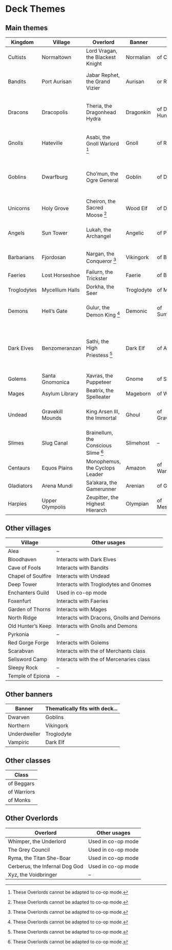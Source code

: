 # Deck Themes

## Main themes

| Kingdom     | Village          | Overlord                             | Banner     | Class             | Theme                                                      |
|-------------|------------------|--------------------------------------|------------|-------------------|------------------------------------------------------------|
| Cultists    | Normaltown       | Lord Vragan, the Blackest Knight     | Normalian  | of Cultists       | Giving wounds to other players                             |
| Bandits     | Port Aurisan     | Jabar Rephet, the Grand Vizier       | Aurisan    | or Rogues         | Gaining crystals, stealing crystals                        |
| Dracons     | Dracopolis       | Theria, the Dragonhead Hydra         | Dragonkin  | of Dragon Hunters | Dragons, attack power loss, defense power loss             |
| Gnolls      | Hateville        | Asabi, the Gnoll Warlord [^1]        | Gnoll      | of Rangers        | Having monsters and monster discarding                     |
| Goblins     | Dwarfburg        | Cho’mun, the Ogre General            | Goblin     | of Defenders      | Defense power, strong and wide monster attacks             |
| Unicorns    | Holy Grove       | Cheiron, the Sacred Moose [^1]       | Wood Elf   | of Druids         | Healing                                                    |
| Angels      | Sun Tower        | Lukah, the Archangel                 | Angelic    | of Paladins       | Taking damage, healing other players                       |
| Barbarians  | Fjordosan        | Nargan, the Conqueror [^1]           | Vikingork  | of Barbarians     | Attack power, defense loss                                 |
| Faeries     | Lost Horseshoe   | Failurn, the Trickster               | Faerie     | of Bards          | Giving to other players                                    |
| Troglodytes | Mycellium Halls  | Dorkha, the Seer                     | Troglodyte | of Miners         | Burying and unburying                                      |
| Demons      | Hell’s Gate      | Gulur, the Demon King [^1]           | Demonic    | of Summoners      | Penalty points, monster giving                             |
| Dark Elves  | Benzomeranzan    | Sathi, the High Priestess [^1]       | Dark Elf   | of Assassins      | Dealing damage to others, becoming stronger through wounds |
| Golems      | Santa Gnomonica  | Xavras, the Puppeteer                | Gnome      | of Smiths         | Items, burying                                             |
| Mages       | Asylum Library   | Beatrix, the Spelleater              | Mageborn   | of Wizards        | Enchantment manipulation                                   |
| Undead      | Gravekill Mounds | King Arsen III, the Immortal         | Ghoul      | of Gravediggers   | Graveyard interaction, undead icons                        |
| Slimes      | Slug Canal       | Brainellum, the Conscious Slime [^1] | Slimehost  | –                 | Slime icons, increasing difficulty                         |
| Centaurs    | Equos Plains     | Monophemus, the Cyclops Leader       | Amazon     | of Wanderers      | Journey distance dependency                                |
| Gladiators  | Arena Mundi      | Sa’akara, the Gamerunner             | Arenian    | of Gladiators     | Dueling and attacking                                      |
| Harpies     | Upper Olympolis  | Zeupitter, the Highest Hierarch      | Olympian   | of Messengers     | Speed                                                      |

[^1]: These Overlords cannot be adapted to co-op mode.

## Other villages

| Village            | Other usages                              |
|--------------------|-------------------------------------------|
| Alea               | –                                         |
| Bloodhaven         | Interacts with Dark Elves                 |
| Cave of Fools      | Interacts with Bandits                    |
| Chapel of Soulfire | Interacts with Undead                     |
| Deep Tower         | Interacts with Troglodytes and Gnomes     |
| Enchanters Guild   | Used in co-op mode                        |
| Foxenfurt          | Interacts with Faeries                    |
| Garden of Thorns   | Interacts with Mages                      |
| North Ridge        | Interacts with Dracons, Gnolls and Demons |
| Old Hunter’s Keep  | Interacts with Gnolls and Demons          |
| Pyrkonia           | –                                         |
| Red Gorge Forge    | Interacts with Golems                     |
| Scarabvan          | Interacts with the of Merchants class     |
| Sellsword Camp     | Interacts with the of Mercenaries class   |
| Sleepy Rock        | –                                         |
| Temple of Epiona   | –                                         |

## Other banners

| Banner       | Thematically fits with deck... |
|--------------|--------------------------------|
| Dwarven      | Goblins                        |
| Northern     | Vikingork                      |
| Underdweller | Troglodyte                     |
| Vampiric     | Dark Elf                       |

## Other classes

| Class       |
|-------------|
| of Beggars  |
| of Warriors |
| of Monks    |

## Other Overlords

| Overlord                       | Other usages       |
|--------------------------------|--------------------|
| Whimper, the Underlord         | Used in co-op mode |
| The Grey Council               | Used in co-op mode |
| Ryma, the Titan She-Boar       | Used in co-op mode |
| Cerberus, the Infernal Dog God | Used in co-op mode |
| Xyz, the Voidbringer           | –                  |
